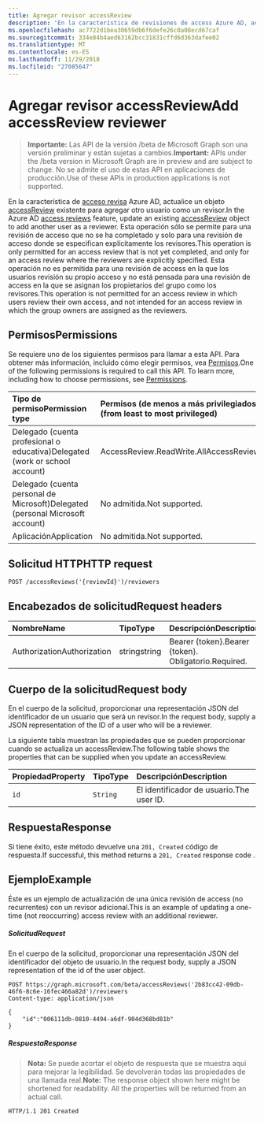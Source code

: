 ```yaml
---
title: Agregar revisor accessReview
description: 'En la característica de revisiones de access Azure AD, actualice un objeto accessReview existente para agregar otro usuario como un revisor.  Esta operación sólo se permite para una revisión de acceso que no se ha completado y solo para una revisión de acceso donde se especifican explícitamente los revisores. Esta operación no es permitida para una revisión de access en la que los usuarios revisión su propio acceso y no está pensada para una revisión de access en la que se asignan los propietarios del grupo como los revisores. '
ms.openlocfilehash: ac7722d1bea30659db6f6defe26c0a08ecd67caf
ms.sourcegitcommit: 334e84b4aed63162bcc31831cffd6d363dafee02
ms.translationtype: MT
ms.contentlocale: es-ES
ms.lasthandoff: 11/29/2018
ms.locfileid: "27085647"
---
```

# <a name="add-accessreview-reviewer"></a><span data-ttu-id="03e32-105">Agregar revisor accessReview</span><span class="sxs-lookup"><span data-stu-id="03e32-105">Add accessReview reviewer</span></span>

> <span data-ttu-id="03e32-106">**Importante:** Las API de la versión /beta de Microsoft Graph son una versión preliminar y están sujetas a cambios.</span><span class="sxs-lookup"><span data-stu-id="03e32-106">**Important:** APIs under the /beta version in Microsoft Graph are in preview and are subject to change.</span></span> <span data-ttu-id="03e32-107">No se admite el uso de estas API en aplicaciones de producción.</span><span class="sxs-lookup"><span data-stu-id="03e32-107">Use of these APIs in production applications is not supported.</span></span>

<span data-ttu-id="03e32-108">En la característica de [acceso revisa](../resources/accessreviews-root.md) Azure AD, actualice un objeto [accessReview](../resources/accessreview.md) existente para agregar otro usuario como un revisor.</span><span class="sxs-lookup"><span data-stu-id="03e32-108">In the Azure AD [access reviews](../resources/accessreviews-root.md) feature, update an existing [accessReview](../resources/accessreview.md) object to add another user as a reviewer.</span></span>  <span data-ttu-id="03e32-109">Esta operación sólo se permite para una revisión de acceso que no se ha completado y solo para una revisión de acceso donde se especifican explícitamente los revisores.</span><span class="sxs-lookup"><span data-stu-id="03e32-109">This operation is only permitted for an access review that is not yet completed, and only for an access review where the reviewers are explicitly specified.</span></span> <span data-ttu-id="03e32-110">Esta operación no es permitida para una revisión de access en la que los usuarios revisión su propio acceso y no está pensada para una revisión de access en la que se asignan los propietarios del grupo como los revisores.</span><span class="sxs-lookup"><span data-stu-id="03e32-110">This operation is not permitted for an access review in which users review their own access, and not intended for an access review in which the group owners are assigned as the reviewers.</span></span> 


## <a name="permissions"></a><span data-ttu-id="03e32-111">Permisos</span><span class="sxs-lookup"><span data-stu-id="03e32-111">Permissions</span></span>
<span data-ttu-id="03e32-p104">Se requiere uno de los siguientes permisos para llamar a esta API. Para obtener más información, incluido cómo elegir permisos, vea [Permisos](/graph/permissions-reference).</span><span class="sxs-lookup"><span data-stu-id="03e32-p104">One of the following permissions is required to call this API. To learn more, including how to choose permissions, see [Permissions](/graph/permissions-reference).</span></span>

|<span data-ttu-id="03e32-114">Tipo de permiso</span><span class="sxs-lookup"><span data-stu-id="03e32-114">Permission type</span></span>                        | <span data-ttu-id="03e32-115">Permisos (de menos a más privilegiados)</span><span class="sxs-lookup"><span data-stu-id="03e32-115">Permissions (from least to most privileged)</span></span>              |
|:--------------------------------------|:---------------------------------------------------------|
|<span data-ttu-id="03e32-116">Delegado (cuenta profesional o educativa)</span><span class="sxs-lookup"><span data-stu-id="03e32-116">Delegated (work or school account)</span></span>     | <span data-ttu-id="03e32-117">AccessReview.ReadWrite.All</span><span class="sxs-lookup"><span data-stu-id="03e32-117">AccessReview.ReadWrite.All</span></span> |
|<span data-ttu-id="03e32-118">Delegado (cuenta personal de Microsoft)</span><span class="sxs-lookup"><span data-stu-id="03e32-118">Delegated (personal Microsoft account)</span></span> | <span data-ttu-id="03e32-119">No admitida.</span><span class="sxs-lookup"><span data-stu-id="03e32-119">Not supported.</span></span> |
|<span data-ttu-id="03e32-120">Aplicación</span><span class="sxs-lookup"><span data-stu-id="03e32-120">Application</span></span>                            | <span data-ttu-id="03e32-121">No admitida.</span><span class="sxs-lookup"><span data-stu-id="03e32-121">Not supported.</span></span> |

## <a name="http-request"></a><span data-ttu-id="03e32-122">Solicitud HTTP</span><span class="sxs-lookup"><span data-stu-id="03e32-122">HTTP request</span></span>
<!-- { "blockType": "ignored" } -->
```http
POST /accessReviews('{reviewId}')/reviewers
```
## <a name="request-headers"></a><span data-ttu-id="03e32-123">Encabezados de solicitud</span><span class="sxs-lookup"><span data-stu-id="03e32-123">Request headers</span></span>
| <span data-ttu-id="03e32-124">Nombre</span><span class="sxs-lookup"><span data-stu-id="03e32-124">Name</span></span>         | <span data-ttu-id="03e32-125">Tipo</span><span class="sxs-lookup"><span data-stu-id="03e32-125">Type</span></span>        | <span data-ttu-id="03e32-126">Descripción</span><span class="sxs-lookup"><span data-stu-id="03e32-126">Description</span></span> |
|:-------------|:------------|:------------|
| <span data-ttu-id="03e32-127">Authorization</span><span class="sxs-lookup"><span data-stu-id="03e32-127">Authorization</span></span> | <span data-ttu-id="03e32-128">string</span><span class="sxs-lookup"><span data-stu-id="03e32-128">string</span></span> | <span data-ttu-id="03e32-129">Bearer \{token\}.</span><span class="sxs-lookup"><span data-stu-id="03e32-129">Bearer \{token\}.</span></span> <span data-ttu-id="03e32-130">Obligatorio.</span><span class="sxs-lookup"><span data-stu-id="03e32-130">Required.</span></span> |

## <a name="request-body"></a><span data-ttu-id="03e32-131">Cuerpo de la solicitud</span><span class="sxs-lookup"><span data-stu-id="03e32-131">Request body</span></span>
<span data-ttu-id="03e32-132">En el cuerpo de la solicitud, proporcionar una representación JSON del identificador de un usuario que será un revisor.</span><span class="sxs-lookup"><span data-stu-id="03e32-132">In the request body, supply a JSON representation of the ID of a user who will be a reviewer.</span></span>

<span data-ttu-id="03e32-133">La siguiente tabla muestran las propiedades que se pueden proporcionar cuando se actualiza un accessReview.</span><span class="sxs-lookup"><span data-stu-id="03e32-133">The following table shows the properties that can be supplied when you update an accessReview.</span></span>

| <span data-ttu-id="03e32-134">Propiedad</span><span class="sxs-lookup"><span data-stu-id="03e32-134">Property</span></span>     | <span data-ttu-id="03e32-135">Tipo</span><span class="sxs-lookup"><span data-stu-id="03e32-135">Type</span></span>        | <span data-ttu-id="03e32-136">Descripción</span><span class="sxs-lookup"><span data-stu-id="03e32-136">Description</span></span> |
|:-------------|:------------|:------------|
| `id`             |`String`                                                        | <span data-ttu-id="03e32-137">El identificador de usuario.</span><span class="sxs-lookup"><span data-stu-id="03e32-137">The user ID.</span></span>  |


## <a name="response"></a><span data-ttu-id="03e32-138">Respuesta</span><span class="sxs-lookup"><span data-stu-id="03e32-138">Response</span></span>
<span data-ttu-id="03e32-139">Si tiene éxito, este método devuelve una `201, Created` código de respuesta.</span><span class="sxs-lookup"><span data-stu-id="03e32-139">If successful, this method returns a `201, Created` response code .</span></span>

## <a name="example"></a><span data-ttu-id="03e32-140">Ejemplo</span><span class="sxs-lookup"><span data-stu-id="03e32-140">Example</span></span>

<span data-ttu-id="03e32-141">Éste es un ejemplo de actualización de una única revisión de access (no recurrentes) con un revisor adicional.</span><span class="sxs-lookup"><span data-stu-id="03e32-141">This is an example of updating a one-time (not reoccurring) access review with an additional reviewer.</span></span>

##### <a name="request"></a><span data-ttu-id="03e32-142">Solicitud</span><span class="sxs-lookup"><span data-stu-id="03e32-142">Request</span></span>
<span data-ttu-id="03e32-143">En el cuerpo de la solicitud, proporcionar una representación JSON del identificador del objeto de usuario.</span><span class="sxs-lookup"><span data-stu-id="03e32-143">In the request body, supply a JSON representation of the id of the user object.</span></span>

<!-- {
  "blockType": "request",
  "name": "add_accessReview_reviewer"
}-->
```http
POST https://graph.microsoft.com/beta/accessReviews('2b83cc42-09db-46f6-8c6e-16fec466a82d')/reviewers
Content-type: application/json

{
    "id":"006111db-0810-4494-a6df-904d368bd81b"
}
```

##### <a name="response"></a><span data-ttu-id="03e32-144">Respuesta</span><span class="sxs-lookup"><span data-stu-id="03e32-144">Response</span></span>
><span data-ttu-id="03e32-p106">**Nota:** Se puede acortar el objeto de respuesta que se muestra aquí para mejorar la legibilidad. Se devolverán todas las propiedades de una llamada real.</span><span class="sxs-lookup"><span data-stu-id="03e32-p106">**Note:** The response object shown here might be shortened for readability. All the properties will be returned from an actual call.</span></span>
<!-- {
  "blockType": "response",
  "truncated": true
} -->
```http
HTTP/1.1 201 Created

```

<!-- {
  "type": "#page.annotation",
  "description": "Add accessReview reviewer",
  "keywords": "",
  "section": "documentation",
  "tocPath": ""
}-->
